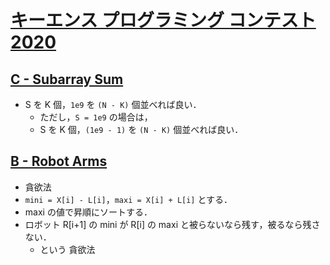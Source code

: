 # [キーエンス プログラミング コンテスト 2020](https://atcoder.jp/contests/keyence2020)

## [C - Subarray Sum](https://atcoder.jp/contests/keyence2020/tasks/keyence2020_c)
- S を K 個，`1e9` を `(N - K)` 個並べれば良い．
    - ただし，`S = 1e9` の場合は，
    - S を K 個，`(1e9 - 1)` を `(N - K)` 個並べれば良い．

## [B - Robot Arms](https://atcoder.jp/contests/keyence2020/tasks/keyence2020_b)
- 貪欲法
- `mini = X[i] - L[i]`，`maxi = X[i] + L[i]` とする．
- maxi の値で昇順にソートする．
- ロボット R[i+1] の mini が R[i] の maxi と被らないなら残す，被るなら残さない．
	- という 貪欲法
